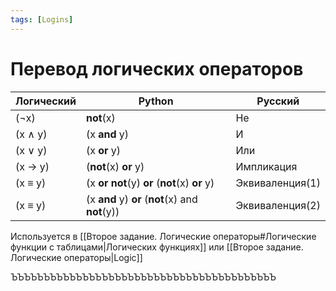 ```yaml
---
tags: [Logins]
---
```

# Перевод логических операторов
__Логический__ |  __Python__ | __Русский__ 
------------ | ------------  | ------------ 
(¬x) | **not**(x) | Не
(x ∧ y) | (x **and** y) | И
(x ∨ y) | (x **or** y)| Или
(x → y) | (**not**(x) **or** y) | Импликация 
(x ≡ y) | (x **or** **not**(y) **or** (**not**(x) **or** y) | Эквиваленция(1)
(x ≡ y) | (x **and** y) **or** (**not**(x) and **not**(y)) | Эквиваленция(2)

Используется в [[Второе задание. Логические операторы#Логические функции с таблицами|Логических функциях]] или [[Второе задание. Логические операторы|Logic]]

ЪЪЪЪЪЪЪЪЪЪЪЪЪЪЪЪЪЪЪЪЪЪЪЪЪЪЪЪЪЪЪЪЪЪЪЪЪЪЪЪЪ


